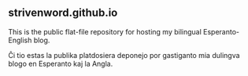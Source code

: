 ## strivenword.github.io

This is the public flat-file repository for hosting my bilingual Esperanto-English blog.

Ĉi tio estas la publika platdosiera deponejo por gastiganto mia dulingva blogo en Esperanto kaj la Angla.

